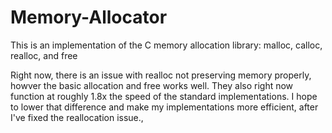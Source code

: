 # Memory-Allocator
This is an implementation of the C memory allocation library: malloc, calloc,
realloc, and free

Right now, there is an issue with realloc not preserving memory properly, howver the basic allocation and free works well. They also right now function at
roughly 1.8x the speed of the standard implementations. I hope to lower that
difference and make my implementations more efficient, after I've fixed the 
reallocation issue.,
